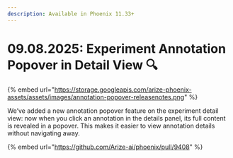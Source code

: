 ```yaml
---
description: Available in Phoenix 11.33+
---
```


# 09.08.2025: Experiment Annotation Popover in Detail View 🔍

{% embed url="https://storage.googleapis.com/arize-phoenix-assets/assets/images/annotation-popover-releasenotes.png" %}

We’ve added a new annotation popover feature on the experiment detail view: now when you click an annotation in the details panel, its full content is revealed in a popover. This makes it easier to view annotation details without navigating away.

{% embed url="https://github.com/Arize-ai/phoenix/pull/9408" %}
